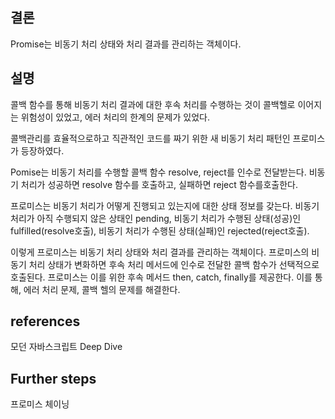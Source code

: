 ## 결론

Promise는 비동기 처리 상태와 처리 결과를 관리하는 객체이다.

## 설명

콜백 함수를 통해 비동기 처리 결과에 대한 후속 처리를 수행하는 것이 콜백헬로 이어지는 위험성이 있었고, 
에러 처리의 한계의 문제가 있었다.

콜백관리를 효율적으로하고 직관적인 코드를 짜기 위한 새 비동기 처리 패턴인 프로미스가 등장하였다.

Pomise는 비동기 처리를 수행할 콜백 함수 resolve, reject를 인수로 전달받는다. 
비동기 처리가 성공하면 resolve 함수를 호출하고, 실패하면 reject 함수를호출한다. 

프로미스는 비동기 처리가 어떻게 진행되고 있는지에 대한 상태 정보를 갖는다.
비동기 처리가 아직 수행되지 않은 상태인 pending, 
비동기 처리가 수행된 상태(성공)인 fulfilled(resolve호출),
비동기 처리가 수행된 상태(실패)인 rejected(reject호출).

이렇게 프로미스는 비동기 처리 상태와 처리 결과를 관리하는 객체이다. 
프로미스의 비동기 처리 상태가 변화하면 후속 처리 메서드에 인수로 전달한 콜백 함수가 선택적으로 호출된다.
프로미스는 이를 위한 후속 메서드 then, catch, finally를 제공한다.
이를 통해, 에러 처리 문제, 콜백 헬의 문제를 해결한다.

## references

모던 자바스크립트 Deep Dive

## Further steps

프로미스 체이닝

